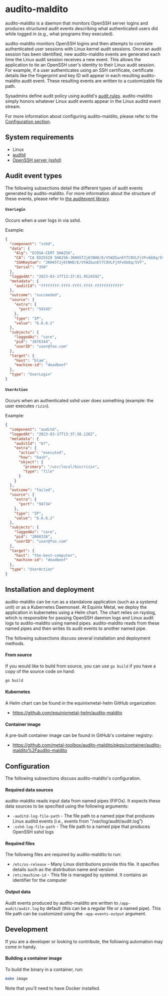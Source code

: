 # audito-maldito

audito-maldito is a daemon that monitors OpenSSH server logins and produces
structured audit events describing what authenticated users did while logged
in (e.g., what programs they executed).

audito-maldito monitors OpenSSH logins and then attempts to correlate
authenticated user sessions with Linux kernel audit sessions. Once an
audit session has been identified, new audito-maldito events are generated
each time the Linux audit session receives a new event. This allows the
application to tie an OpenSSH user's identity to their Linux audit session.
For example, if a user authenticates using an SSH certificate, certificate
details like the fingerprint and key ID will appear in each resulting
audito-maldito audit event. These resulting events are written to
a customizable file path.

Sysadmins define audit policy using auditd's [audit.rules][audit.rules].
audito-maldito simply honors whatever Linux audit events appear in
the Linux auditd event stream.

For more information about configuring audito-maldito, please refer to
the [Configuration section](#configuration).

[audit.rules]: https://man7.org/linux/man-pages/man7/audit.rules.7.html

## System requirements

- Linux
- [auditd](https://man7.org/linux/man-pages/man8/auditd.8.html)
- [OpenSSH server (sshd)](https://www.openssh.com/)

## Audit event types

The following subsections detail the different types of audit events
generated by audito-maldito. For more information about the structure
of these events, please refer to [the auditevent library][auditevent-library].

[auditevent-library]: https://github.com/metal-toolbox/auditevent

#### `UserLogin`

Occurs when a user logs in via sshd.

Example:

```json
{
  "component": "sshd",
  "data": {
    "Alg": "ECDSA-CERT SHA256",
    "CA": "CA ED25519 SHA256:JKH45TJj6tNHO/E/VtWZGunEY7C8VLFjVFv6bDq/5VY=",
    "SSHKeySum": "JKH45TJj6tNHO/E/VtWZGunEY7C8VLFjVFv6bDq/5VY",
    "Serial": "350"
  },
  "loggedAt": "2023-03-17T13:37:01.952459Z",
  "metadata": {
    "auditId": "ffffffff-ffff-ffff-ffff-ffffffffffff"
  },
  "outcome": "succeeded",
  "source": {
    "extra": {
      "port": "59145"
    },
    "type": "IP",
    "value": "6.6.6.2"
  },
  "subjects": {
    "loggedAs": "core",
    "pid": "3076344",
    "userID": "user@foo.com"
  },
  "target": {
    "host": "blam",
    "machine-id": "deadbeef"
  },
  "type": "UserLogin"
}
```

#### `UserAction`

Occurs when an authenticated sshd user does something (example: the user
executes `rizin`).

Example:

```json
{
  "component": "auditd",
  "loggedAt": "2023-03-17T13:37:38.126Z",
  "metadata": {
    "auditId": "67",
    "extra": {
      "action": "executed",
      "how": "bash",
      "object": {
        "primary": "/usr/local/bin/rizin",
        "type": "file"
      }
    }
  },
  "outcome": "failed",
  "source": {
    "extra": {
      "port": "56734"
    },
    "type": "IP",
    "value": "6.6.6.2"
  },
  "subjects": {
    "loggedAs": "core",
    "pid": "2868326",
    "userID": "user@foo.com"
  },
  "target": {
    "host": "the-best-computer",
    "machine-id": "deadbeef"
  },
  "type": "UserAction"
}
```

## Installation and deployment

audito-maldito can be run as a standalone application (such as a systemd
unit) or as a Kubernetes Daemonset. At Equinix Metal, we deploy the
application in kubernetes using a Helm chart. The chart relies on rsyslog,
which is responsible for passing OpenSSH daemon logs and Linux audit logs
to audito-maldito using named pipes. audito-maldito reads from these named
pipes and then writes its audit events to another named pipe.

The following subsections discuss several installation and deployment methods.

#### From source

If you would like to build from source, you can use `go build` if you have
a copy of the source code on hand:

```sh
go build
```

#### Kubernetes

A Helm chart can be found in the equinixmetal-helm GitHub organization:

- https://github.com/equinixmetal-helm/audito-maldito

#### Container image

A pre-built container image can be found in GitHub's container registry:

- https://github.com/metal-toolbox/audito-maldito/pkgs/container/audito-maldito%2Faudito-maldito

## Configuration

The following subsections discuss audito-maldito's configuration.

#### Required data sources

audito-maldito reads input data from named pipes (FIFOs). It expects these
data sources to be specified using the following arguments:

- `-auditd-log-file-path` - The file path to a named pipe that produces
  Linux auditd events (i.e., events from "/var/log/audit/audit.log")
- `-sshd-log-file-path` - The file path to a named pipe that produces
  OpenSSH sshd logs

#### Required files

The following files are required by audito-maldito to run:

- `/etc/os-release` - Many Linux distributions provide this file.
  It specifies details such as the distribution name and version
- `/etc/machine-id` - This file is managed by systemd. It contains
  an identifier for the computer

#### Output data

Audit events produced by audito-maldito are written to `/app-audit/audit.log`
by default (this can be a regular file or a named pipe). This file path can
be customized using the `-app-events-output` argument.

## Development

If you are a developer or looking to contribute, the following automation
may come in handy.

#### Building a container image

To build the binary in a container, run:

```sh
make image
```

Note that you'll need to have Docker installed.
